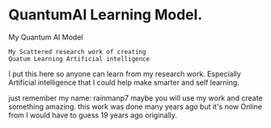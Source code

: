 # QuantumAI Learning Model.
My Quantum AI Model

````
My Scattered research work of creating
Quatum Learning Artificial intelligence
````
I put this here so anyone can learn from
my research work. Especially Artificial intelligence
that I could help make smarter and self learning.

just remember my name: rainmanp7
maybe you will use my work and create something amazing.
this work was done many years ago but it's now Online
from I would have to guess 19 years ago originally.
